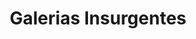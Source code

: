 ---
title: "Galerias Insurgentes"
url: /mexico-city/galerias-insurgentes-calle-oso/
shop: Einkaufszentrum
---